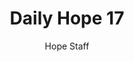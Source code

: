 ---
image: /assets/img/daily-hope-default-artwork.png
title: Daily Hope 17
number: 17
categories:
  - Daily Hope
author: Hope Staff
notes: Daily Hope 17
embed: >-
  EMBED_GOES_HERE
---
